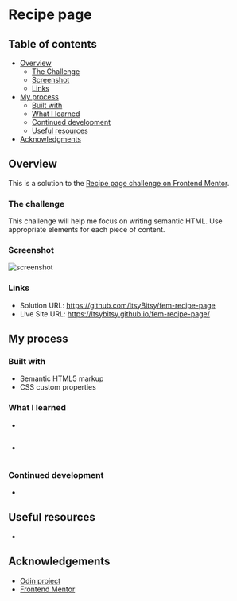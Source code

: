 # Recipe page

## Table of contents

- [Overview](#overview)
    - [The Challenge](#the-challenge)
    - [Screenshot](#screenshot)
    - [Links](#links)
- [My process](#my-process)
    - [Built with](#built-with)
    - [What I learned](#what-i-learned)
    - [Continued development](#continued-development)
    - [Useful resources](#useful-resources)
- [Acknowledgments](#acknowledgements)

## Overview

This is a solution to the [Recipe page challenge on Frontend Mentor](https://www.frontendmentor.io/challenges/recipe-page-KiTsR8QQKm).

### The challenge

This challenge will help me focus on writing semantic HTML. Use appropriate elements for each piece of content.

### Screenshot

![screenshot](https://github.com/ltsyBitsy/fem-recipe-page/blob/main/images/screenshot.jpg)

### Links

* Solution URL: https://github.com/ltsyBitsy/fem-recipe-page
* Live Site URL: https://ltsybitsy.github.io/fem-recipe-page/

## My process

### Built with

* Semantic HTML5 markup
* CSS custom properties

### What I learned

*
```html

```

*
```css

```

### Continued development

*

## Useful resources

*

## Acknowledgements

* [Odin project](https://www.theodinproject.com/)
* [Frontend Mentor](https://www.frontendmentor.io/home)